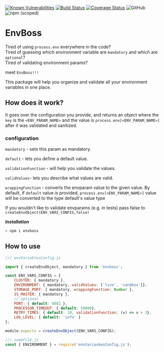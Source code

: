 [![Known Vulnerabilities](https://snyk.io/test/github/PayU/envboss/badge.svg?targetFile=package.json)](https://snyk.io/test/github/PayU/envboss?targetFile=package.json)
[![Build Status](https://travis-ci.com/PayU/envboss.svg?branch=master)](https://travis-ci.com/PayU/envboss)
[![Coverage Status](https://coveralls.io/repos/github/PayU/envboss/badge.svg?branch=master)](https://coveralls.io/github/PayU/envboss?branch=master)
![GitHub](https://img.shields.io/github/license/PayU/envboss)
![npm (scoped)](https://img.shields.io/npm/v/envboss)

# EnvBoss 
Tired of using `process.env` everywhere in the code?<br>
Tired of guessing which environment variable are `mandatory` and which are `optional`?<br>
Tired of validating environment params?

meet `EnvBoss!!!` 

This package will help you organize and validate all your environment variables in one place.

## How does it work?
It goes over the configuration you provide, and returns an object where the `key` is the `<ENV_PARAM_NAME>` and the value is `process.env[<ENV_PARAM_NAME>]` after it was validated and sanitized.
 
### configuration

`mandatory` - sets this param as mandatory.

`default` - lets you define a default value. 

`validationFunction` - will help you validate the values.

`validValues`- lets you describe what values are valid. 

`wrappingFunction` - converts the envparam value to the given value. By default,
if `default` value is provided, `process.env[<ENV_PARAM_NAME>]` value will be converted to the type default's value type
 

If you wouldn't like to validate envparams (e.g. in tests) pass false to 
```createEnvObject(ENV_VARS_CONFIG,false)```

 
***Installation***
```bash
> npm i envboss
``` 
 
## How to use

```javascript
/// envVariablesConfig.js

import { createEnvObject, mandatory } from 'envboss';

const ENV_VARS_CONFIG = {
    CLUSTER: { mandatory },
    ENVIRONMENT: { mandatory, validValues: ['live', 'sandbox']},
    STORAGE_PORT: { mandatory, wrappingFunction: Number },
    IS_MASTER: { mandatory },
    // optional
    PORT: { default: 8082 },
    PROCESSOR_TIMEOUT: { default: 50000},
    RETRY_TIMES: { default: 10, validationFunction: (v) => v > 3},
    LOG_LEVEL: { default: 'info' }
};

module.exports = createEnvObject(ENV_VARS_CONFIG);
```

```javascript
/// someFile.js
const { ENVIRONMENT } = require('envVariavbesConfig.js');

```
